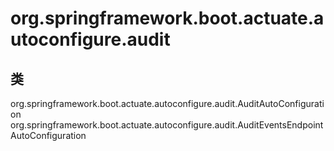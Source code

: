 # org.springframework.boot.actuate.autoconfigure.audit

## 类

org.springframework.boot.actuate.autoconfigure.audit.AuditAutoConfiguration
org.springframework.boot.actuate.autoconfigure.audit.AuditEventsEndpointAutoConfiguration




